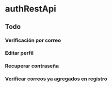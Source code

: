 # authRestApi

## Todo

### Verificación por correo
### Editar perfil
### Recuperar contraseña
### Verificar correos ya agregados en registro